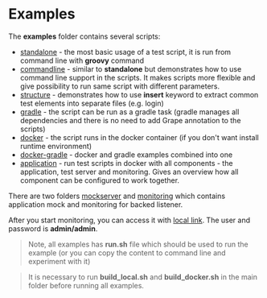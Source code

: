 # Examples

The **examples** folder contains several scripts:  

 - [standalone](standalone) - the most basic usage of a test script, it is run from command line with **groovy** command
 - [commandline](commandline) - similar to __standalone__ but demonstrates how to use command line support in the scripts. It makes scripts more flexible and give possibility to run same script with different parameters.  
 - [structure](structure) - demonstrates how to use __insert__ keyword to extract common test elements into separate files (e.g. login)
 - [gradle](gradle) - the script can be run as a gradle task (gradle manages all dependencies and there is no need to add Grape annotation to the scripts)
 - [docker](docker) - the script runs in the docker container (if you don't want install runtime environment)
 - [docker-gradle](docker-gradle) - docker and gradle examples combined into one 
 - [application](application) - run test scripts in docker with all components - the application, test server and monitoring. Gives an overview how all component can be configured to work together.
 
There are two folders [mockserver](mockserver) and [monitoring](monitoring) which contains application mock and monitoring for backed listener.

After you start monitoring, you can access it with [local link](http://localhost:3000). The user and password is __admin/admin__.

> Note, all examples has __run.sh__ file which should be used to run the example (or you can copy the content to command line and experiment with it)

> It is necessary to run __build_local.sh__ and __build_docker.sh__ in the main folder before running all examples.